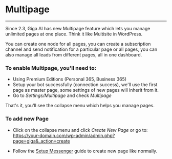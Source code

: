 # Multipage
---
Since 2.3, Giga AI has new Multipage feature which lets you manage unlimited pages at one place. Think it like Multisite in WordPress.

You can create one node for all pages, you can create a subscription channel and send notification for a particular page or all pages, you can also manage all leads from different pages, all in one dashboard.

### To enable Multipage, you'll need to:

- Using Premium Editions (Personal 365, Business 365)
- Setup your bot successfully (connection success), we'll use the first page as master page, some settings of new pages will inherit from it.
- Go to *Settings/Multipage* and check *Multipage*

That's it, you'll see the collapse menu which helps you manage pages.

### To add new Page
- Click on the collapse menu and click *Create New Page* or go to: https://your-domain.com/wp-admin/admin.php?page=giga&_action=create

- Follow the [Setup Messenger](/docs/wordpress/setup-messenger) guide to create new page like normally.
